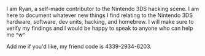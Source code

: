 I am Ryan, a self-made contributor to the Nintendo 3DS hacking scene. I
am here to document whatever new things I find relating to the Nintendo
3DS hardware, software, dev units, hacking, and homebrew. I will make
sure to verify my findings and I would be happy to speak to anyone who
can help me ^w^

Add me if you'd like, my friend code is 4339-2934-6203.